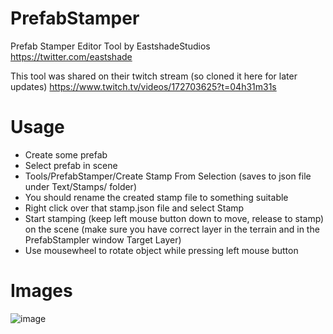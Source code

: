# PrefabStamper
Prefab Stamper Editor Tool by EastshadeStudios https://twitter.com/eastshade

This tool was shared on their twitch stream (so cloned it here for later updates)
https://www.twitch.tv/videos/172703625?t=04h31m31s

# Usage
- Create some prefab
- Select prefab in scene
- Tools/PrefabStamper/Create Stamp From Selection (saves to json file under Text/Stamps/ folder)
- You should rename the created stamp file to something suitable
- Right click over that stamp.json file and select Stamp
- Start stamping (keep left mouse button down to move, release to stamp) on the scene (make sure you have correct layer in the terrain and in the PrefabStampler window Target Layer)
- Use mousewheel to rotate object while pressing left mouse button

# Images
![image](https://user-images.githubusercontent.com/5438317/30379539-6bf91652-98c9-11e7-97e1-9be084451245.png)
